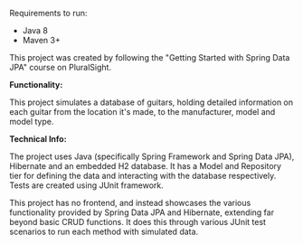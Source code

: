 Requirements to run:
- Java 8
- Maven 3+
    
This project was created by following the "Getting Started with Spring Data JPA" course on PluralSight.

**Functionality:**

This project simulates a database of guitars, holding detailed information on each guitar from the location
it's made, to the manufacturer, model and model type.

**Technical Info:**

The project uses Java (specifically Spring Framework and Spring Data JPA), Hibernate and an embedded H2 database. It has a Model and Repository tier for defining the data and interacting with the database respectively.
Tests are created using JUnit framework.

This project has no frontend, and instead showcases the various functionality provided by Spring Data JPA and Hibernate, extending
far beyond basic CRUD functions. It does this through various JUnit test scenarios to run each method with simulated data.
